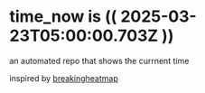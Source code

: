 # time_now is (( 2025-03-23T05:00:00.703Z ))

an automated repo that shows the currnent time

inspired by [breakingheatmap](https://github.com/breakingheatmap/breakingheatmap)